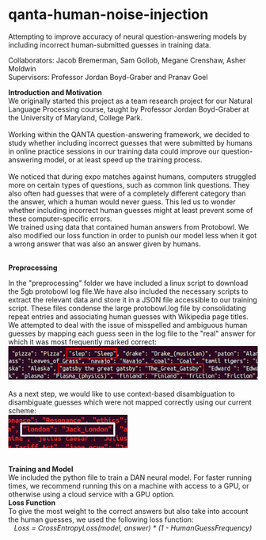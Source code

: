 # qanta-human-noise-injection
Attempting to improve accuracy of neural question-answering models by including incorrect human-submitted guesses in training data.

Collaborators: Jacob Bremerman, Sam Gollob, Megane Crenshaw, Asher Moldwin<br/>  Supervisors: Professor Jordan Boyd-Graber and Pranav Goel

<b>Introduction and Motivation</b><br/>
We originally started this project as a team research project for our Natural Language Processing course, taught by Professor Jordan Boyd-Graber at the University of Maryland, College Park.<br/> <br/>
Working within the QANTA question-answering framework, we decided to study whether including incorrect guesses that were submitted by humans in online practice sessions in our training data could improve our question-answering model, or at least speed up the training process.<br/><br/>
We noticed that during expo matches against humans, computers struggled more on certain types of questions, such as common link questions. They also often had guesses that were of a completely different category than the answer, which a human would never guess.  This led us to wonder whether including incorrect human guesses might at least prevent some of these computer-specific errors.	
We trained using data that contained human answers from Protobowl. We also modified our loss function in order to punish our model less when it got a wrong answer that was also an answer given by humans. <br/><br/>

<b>Preprocessing</b><br/>

In the "preprocessing" folder we have included a linux script to download the 5gb protobowl log file.We have also included the necessary scripts to extract the relevant data and store it in a JSON file accessible to our training script. These files condense the large protobowl.log file by consolidating repeat entries and associating human guesses with Wikipedia page titles. 
 We attempted to deal with the issue of misspelled and ambiguous human guesses by mapping each guess seen in the log file to the "real" answer for which it was most frequently marked correct:<br/>
![good mapping](https://github.com/amoldwin/qanta-human-noise-injection/blob/master/Images/mapping_good.png?raw=true)
<br/><br/>
As a next step, we would like to use context-based disambiguation to disambiguate guesses which were not mapped correctly using our current scheme:<br/>
![bad mapping](https://github.com/amoldwin/qanta-human-noise-injection/blob/master/Images/mapping_bad.png?raw=true)

 <br/>
 <b>Training and Model</b><br/>
We included the python file to train a DAN neural model. For faster running times, we recommend running this on a machine with access to a GPU, or otherwise using a cloud service with a GPU option.
 <br/>
<b>Loss Function</b><br/>
To give the most weight to the correct answers but also take into account the human guesses, we used the following loss function:<br/>
 <center><i>Loss = CrossEntropyLoss(model, answer) * (1 - HumanGuessFrequency)</i></center><br/>

